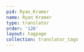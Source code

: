 ```yaml
---
pid: Ryan_Kramer
name: Ryan Kramer
type: translator
order: '126'
layout: tagpage
collection: translator_tags
---
```


